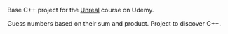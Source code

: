 ﻿Base C++ project for the [Unreal](https://www.udemy.com/course/unrealcourse) course on Udemy.

Guess numbers based on their sum and product. Project to discover C++.